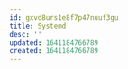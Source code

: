 ```yaml
---
id: gxvd8urs1e8f7p47nuuf3gu
title: Systemd
desc: ''
updated: 1641184766789
created: 1641184766789
---
```




